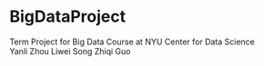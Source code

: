 # BigDataProject
Term Project for Big Data Course at NYU Center for Data Science   
Yanli Zhou Liwei Song Zhiqi Guo
